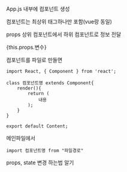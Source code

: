 App.js 내부에 컴포넌트 생성

컴포넌트는 최상위 태그하나만 포함(vue랑 동일)



props 상위 컴포넌트에서 하위 컴포넌트로 정보 전달

{this.props.변수}   



컴포넌트를 파일로 만들면  

```
import React, { Component } from 'react';

class 컴포넌트명 extends Component{
	render(){
		return (
			내용
		);
	}
}

export default Content;
```



메인파일에서

```
import 컴포넌트명 from "파일경로" 
```



props, state 변경 하는법 알기

 
